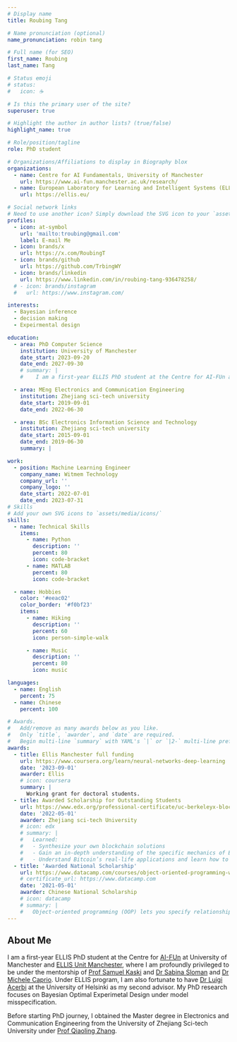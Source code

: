 ```yaml
---
# Display name
title: Roubing Tang

# Name pronunciation (optional)
name_pronunciation: robin tang

# Full name (for SEO)
first_name: Roubing
last_name: Tang

# Status emoji
# status:
#   icon: ☕️

# Is this the primary user of the site?
superuser: true

# Highlight the author in author lists? (true/false)
highlight_name: true

# Role/position/tagline
role: PhD student

# Organizations/Affiliations to display in Biography blox
organizations:
  - name: Centre for AI Fundamentals, University of Manchester
    url: https://www.ai-fun.manchester.ac.uk/research/
  - name: European Laboratory for Learning and Intelligent Systems (ELLIS)
    url: https://ellis.eu/

# Social network links
# Need to use another icon? Simply download the SVG icon to your `assets/media/icons/` folder.
profiles:
  - icon: at-symbol
    url: 'mailto:troubing@gmail.com'
    label: E-mail Me
  - icon: brands/x
    url: https://x.com/RoubingT
  - icon: brands/github
    url: https://github.com/TrbingWY
  - icon: brands/linkedin
    url: https://www.linkedin.com/in/roubing-tang-936478258/
  # - icon: brands/instagram
  #   url: https://www.instagram.com/

interests:
  - Bayesian inference
  - decision making
  - Expeirmental design

education:
  - area: PhD Computer Science
    institution: University of Manchester
    date_start: 2023-09-20
    date_end: 2027-09-30
    # summary: |
    #    I am a first-year ELLIS PhD student at the Centre for AI-FUn at University of Manchester and ELLIS Unit Manchester, where I am profoundly privileged to be under the mentorship of Professor [Prof Samuel Kaski](https://kaski-lab.com/) and Doctor [Dr Sabina Sloman] My PhD research focuses on Bayesian Optimal Experimetal Design under model misspecification.

  - area: MEng Electronics and Communication Engineering
    institution: Zhejiang sci-tech university
    date_start: 2019-09-01
    date_end: 2022-06-30

  - area: BSc Electronics Information Science and Technology
    institution: Zhejiang sci-tech university
    date_start: 2015-09-01
    date_end: 2019-06-30
    summary: |

work:
  - position: Machine Learning Engineer
    company_name: Witmem Technology
    company_url: ''
    company_logo: ''
    date_start: 2022-07-01
    date_end: 2023-07-31
# Skills
# Add your own SVG icons to `assets/media/icons/`
skills:
  - name: Technical Skills
    items:
      - name: Python
        description: ''
        percent: 80
        icon: code-bracket
      - name: MATLAB
        percent: 80
        icon: code-bracket

  - name: Hobbies
    color: '#eeac02'
    color_border: '#f0bf23'
    items:
      - name: Hiking
        description: ''
        percent: 60
        icon: person-simple-walk

      - name: Music
        description: ''
        percent: 80
        icon: music

languages:
  - name: English
    percent: 75
  - name: Chinese
    percent: 100

# Awards.
#   Add/remove as many awards below as you like.
#   Only `title`, `awarder`, and `date` are required.
#   Begin multi-line `summary` with YAML's `|` or `|2-` multi-line prefix and indent 2 spaces below.
awards:
  - title: Ellis Manchester full funding
    url: https://www.coursera.org/learn/neural-networks-deep-learning
    date: '2023-09-01'
    awarder: Ellis
    # icon: coursera
    summary: |
      Working grant for doctoral students. 
  - title: Awarded Scholarship for Outstanding Students
    url: https://www.edx.org/professional-certificate/uc-berkeleyx-blockchain-fundamentals
    date: '2022-05-01'
    awarder: Zhejiang sci-tech University
    # icon: edx
    # summary: |
    #   Learned:
    #   - Synthesize your own blockchain solutions
    #   - Gain an in-depth understanding of the specific mechanics of Bitcoin
    #   - Understand Bitcoin’s real-life applications and learn how to attack and destroy Bitcoin, Ethereum, smart contracts and Dapps, and alternatives to Bitcoin’s Proof-of-Work consensus algorithm
  - title: 'Awarded National Scholarship'
    url: https://www.datacamp.com/courses/object-oriented-programming-with-s3-and-r6-in-r
    # certificate_url: https://www.datacamp.com
    date: '2021-05-01'
    awarder: Chinese National Scholarship
    # icon: datacamp
    # summary: |
    #   Object-oriented programming (OOP) lets you specify relationships between functions and the objects that they can act on, helping you manage complexity in your code. This is an intermediate level course, providing an introduction to OOP, using the S3 and R6 systems. S3 is a great day-to-day R programming tool that simplifies some of the functions that you write. R6 is especially useful for industry-specific analyses, working with web APIs, and building GUIs.
---
```


## About Me

I am a first-year ELLIS PhD student at the Centre for [AI-FUn](https://www.ai-fun.manchester.ac.uk/research/) at University of Manchester and [ELLIS Unit Manchester](https://ellis.eu/units/manchester), where I am profoundly privileged to be under the mentorship of [Prof Samuel Kaski](https://kaski-lab.com/) and [Dr Sabina Sloman](https://scholar.google.com/citations?user=eRBM_UcAAAAJ&hl=en) and [Dr Michele Caprio](https://michelecaprio.wixsite.com/caprio).
Under ELLIS program, I am also fortunate to have [Dr Luigi Acerbi](https://www.helsinki.fi/en/researchgroups/machine-and-human-intelligence) at the University of Helsinki as my second advisor.
My PhD research focuses on Bayesian Optimal Experimetal Design under model misspecification.

Before starting PhD journey, I obtained the Master degree in Electronics and Communication Engineering from the University of Zhejiang Sci-tech University under [Prof Qiaoling Zhang](https://ieeexplore.ieee.org/author/37085872337).
